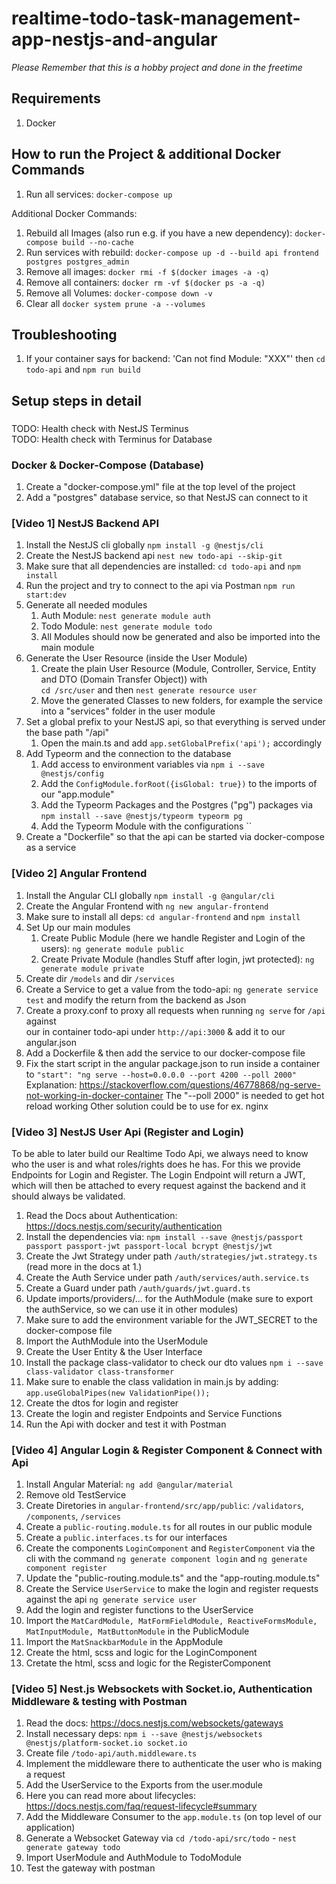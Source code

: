 # realtime-todo-task-management-app-nestjs-and-angular
*Please Remember that this is a hobby project and done in the freetime*

## Requirements
1. Docker

## How to run the Project & additional Docker Commands
1. Run all services: `docker-compose up`

Additional Docker Commands:
1. Rebuild all Images (also run e.g. if you have a new dependency): `docker-compose build --no-cache`
2. Run services with rebuild: `docker-compose up -d --build api frontend postgres postgres_admin`
3. Remove all images: `docker rmi -f $(docker images -a -q)`
4. Remove all containers: `docker rm -vf $(docker ps -a -q)`
5. Remove all Volumes: `docker-compose down -v`
6. Clear all `docker system prune -a --volumes`


## Troubleshooting
1. If your container says for backend: 'Can not find Module: "XXX"' then `cd  todo-api` and `npm run build`

## Setup steps in detail

###
TODO: Health check with NestJS Terminus  
TODO: Health check with Terminus for Database

### Docker & Docker-Compose (Database)
1. Create a "docker-compose.yml" file at the top level of the project
2. Add a "postgres" database service, so that NestJS can connect to it

### [Video 1] NestJS Backend API
1. Install the NestJS cli globally `npm install -g @nestjs/cli`
2. Create the NestJS backend api `nest new todo-api --skip-git`
3. Make sure that all dependencies are installed: `cd todo-api` and `npm install`
4. Run the project and try to connect to the api via Postman `npm run start:dev`
5. Generate all needed modules
   1. Auth Module: `nest generate module auth`
   2. Todo Module: `nest generate module todo`
   3. All Modules should now be generated and also be imported into the main module
6. Generate the User Resource (inside the User Module)
   1. Create the plain User Resource (Module, Controller, Service, Entity and DTO (Domain Transfer Object)) with  
      `cd /src/user` and then `nest generate resource user`
   2. Move the generated Classes to new folders, for example the service into a "services" folder in the user module
7. Set a global prefix to your NestJS api, so that everything is served under the base path "/api"
   1. Open the main.ts and add `app.setGlobalPrefix('api');` accordingly
8. Add Typeorm and the connection to the database
   1. Add access to environment variables via `npm i --save @nestjs/config`
   2. Add the `ConfigModule.forRoot({isGlobal: true})` to the imports of our "app.module"
   3. Add the Typeorm Packages and the Postgres ("pg") packages via `npm install --save @nestjs/typeorm typeorm pg`
   4. Add the Typeorm Module with the configurations ``
9. Create a "Dockerfile" so that the api can be started via docker-compose as a service

### [Video 2] Angular Frontend
1. Install the Angular CLI globally `npm install -g @angular/cli`
2. Create the Angular Frontend with `ng new angular-frontend`
3. Make sure to install all deps: `cd angular-frontend` and `npm install`
4. Set Up our main modules
   1. Create Public Module (here we handle Register and Login of the users): `ng generate module public`
   2. Create Private Module (handles Stuff after login, jwt protected): `ng generate module private`
3. Create dir `/models` and dir `/services`
4. Create a Service to get a value from the todo-api: `ng generate service test` and modify the return from the backend as Json
5. Create a proxy.conf to proxy all requests when running `ng serve` for `/api` against  
   our in container todo-api under `http://api:3000` & add it to our angular.json
6. Add a Dockerfile & then add the service to our docker-compose file
7. Fix the start script in the angular package.json to run inside a container to `"start": "ng serve --host=0.0.0.0 --port 4200 --poll 2000"`  
   Explanation: https://stackoverflow.com/questions/46778868/ng-serve-not-working-in-docker-container
   The "--poll 2000" is needed to get hot reload working
   Other solution could be to use for ex. nginx

### [Video 3] NestJS User Api (Register and Login)
To be able to later build our Realtime Todo Api, we always need to know who the user is and what roles/rights does he has.
For this we provide Endpoints for Login and Register.
The Login Endpoint will return a JWT, which will then be attached to every request against the backend and it should always be validated.

1. Read the Docs about Authentication: https://docs.nestjs.com/security/authentication
2. Install the dependencies via: `npm install --save @nestjs/passport passport passport-jwt passport-local bcrypt @nestjs/jwt`
3. Create the Jwt Strategy under path `/auth/strategies/jwt.strategy.ts` (read more in the docs at 1.)
4. Create the Auth Service under path `/auth/services/auth.service.ts`
5. Create a Guard under path `/auth/guards/jwt.guard.ts`
6. Update imports/providers/... for the AuthModule (make sure to export the authService, so we can use it in other modules)
7. Make sure to add the environment variable for the JWT_SECRET to the docker-compose file
8. Import the AuthModule into the UserModule
9. Create the User Entity & the User Interface
10. Install the package class-validator to check our dto values `npm i --save class-validator class-transformer`
11. Make sure to enable the class validation in main.js by adding: `app.useGlobalPipes(new ValidationPipe());`
12. Create the dtos for login and register
13. Create the login and register Endpoints and Service Functions
14. Run the Api with docker and test it with Postman

### [Video 4] Angular Login & Register Component & Connect with Api

1. Install Angular Material: `ng add @angular/material`
2. Remove old TestService
3. Create Diretories in `angular-frontend/src/app/public`: `/validators`, `/components`, `/services`
4. Create a `public-routing.module.ts` for all routes in our public module
5. Create a `public.interfaces.ts` for our interfaces
5. Create the components `LoginComponent` and `RegisterComponent` via the cli with the command `ng generate component login` and `ng generate component register`
6. Update the "public-routing.module.ts" and the "app-routing.module.ts"
7. Create the Service `UserService` to make the login and register requests against the api `ng generate service user`
8. Add the login and register functions to the UserService
9. Import the `MatCardModule, MatFormFieldModule, ReactiveFormsModule, MatInputModule, MatButtonModule` in the PublicModule
10. Import the `MatSnackbarModule` in the AppModule
11. Create the html, scss and logic for the LoginComponent
12. Cretate the html, scss and logic for the RegisterComponent

### [Video 5] Nest.js Websockets with Socket.io, Authentication Middleware & testing with Postman

1. Read the docs: https://docs.nestjs.com/websockets/gateways
2. Install necessary deps: `npm i --save @nestjs/websockets @nestjs/platform-socket.io socket.io`
3. Create file `/todo-api/auth.middleware.ts`
4. Implement the middleware there to authenticate the user who is making a request
5. Add the UserService to the Exports from the user.module
6. Here you can read more about lifecycles: https://docs.nestjs.com/faq/request-lifecycle#summary
6. Add the Middleware Consumer to the `app.module.ts` (on top level of our application)
7. Generate a Websocket Gateway via `cd /todo-api/src/todo` - `nest generate gateway todo`
8. Import UserModule and AuthModule to TodoModule
9. Test the gateway with postman